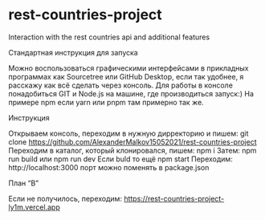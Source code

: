 # rest-countries-project
Interaction with the rest countries api and additional features


Стандартная инструкция для запуска

Можно воспользоваться графическими интерфейсами в прикладных программах как Sourcetree или GitHub Desktop, если так удобнее, я расскажу как всё сделать через консоль.
Для работы в консоле понадобиться GIT и Node.js на машине, где производиться запуск:)
На примере npm если yarn или pnpm там примерно так же.

Инструкция

Открываем консоль, переходим в нужную дирректорию и пишем: git clone https://github.com/AlexanderMalkov15052021/rest-countries-project
Переходим в каталог, который клонировался, пишем: npm i
Затем: npm run build или npm run dev
Если buld то ещё npm start
Переходим: http://localhost:3000 порт можно поменять в package.json

План “B”

Если не получилось, переходим: https://rest-countries-project-ly1m.vercel.app
